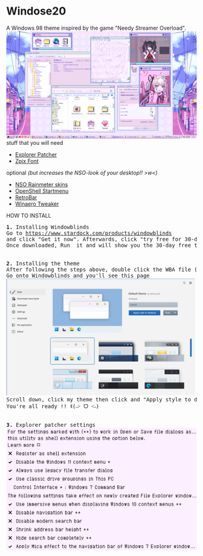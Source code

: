 <h1>Windose20</h1>
A Windows 98 theme inspired by the game "Needy Streamer Overload".
<img src="tutorial/main.png">
<h> stuff that you will need </h>
<ul>
<li><a href="https://github.com/valinet/ExplorerPatcher">Explorer Patcher</a></li>
<li><a href="https://github.com/SolidZORO/zpix-pixel-font">Zpix Font</a></li>
</ul>
<h>optional <i>(but increases the NSO-look of your desktop!! >w<)</i></h>
<ul>
<li><a href="https://github.com/lezzthanthree/Needy-Streamer-Overload">NSO Rainmeter skins</a></li>
<li><a href="https://github.com/Open-Shell/Open-Shell-Menu">OpenShell Startmenu</a></li>
<li><a href="https://github.com/dremin/RetroBar">RetroBar</a></li>
<li><a href="https://winaerotweaker.com">Winaero Tweaker</a></li> 
</ul>
<H> HOW TO INSTALL </H>
<pre>
<b>1.</b> <h>Installing Windowblinds</h>
Go to <a href="https://www.stardock.com/products/windowblinds">https://www.stardock.com/products/windowblinds</a>
and click "Get it now". Afterwards, click "try free for 30-days" (or click "get it now" again if you have the money).
Once downloaded, Run  it and will show you the 30-day free trial thingy again, click it and then enter your email and follow the steps afterwards.
<br>
<b>2.</b> <h>Installing the theme</h>
After following the steps above, double click the WBA file (Windose20.wba) and you will be notified that new theme has been installed.
Go onto Windowblinds and you'll see this page 
<img style="width: 500px;"src="tutorial/main2.png">
Scroll down, click my theme then click and "Apply style to desktop"
You're all ready !! ꉂ(˵˃ ᗜ ˂˵)
<br>
<b>3.</b> <h>Explorer patcher settings</h>
<img style="width: 600px;"src="tutorial/explorer.png">
  
</pre>
